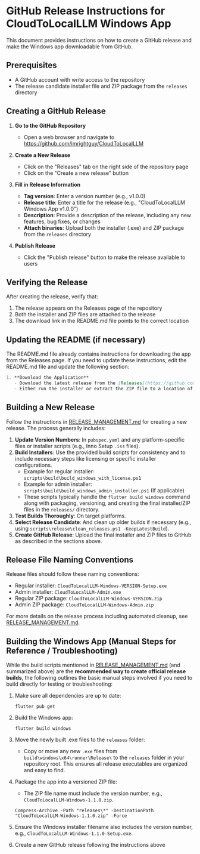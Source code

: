 # GitHub Release Instructions for CloudToLocalLLM Windows App

This document provides instructions on how to create a GitHub release and make the Windows app downloadable from GitHub.

## Prerequisites

- A GitHub account with write access to the repository
- The release candidate installer file and ZIP package from the `releases` directory

## Creating a GitHub Release

1. **Go to the GitHub Repository**
   - Open a web browser and navigate to https://github.com/imrightguy/CloudToLocalLLM

2. **Create a New Release**
   - Click on the "Releases" tab on the right side of the repository page
   - Click on the "Create a new release" button

3. **Fill in Release Information**
   - **Tag version**: Enter a version number (e.g., v1.0.0)
   - **Release title**: Enter a title for the release (e.g., "CloudToLocalLLM Windows App v1.0.0")
   - **Description**: Provide a description of the release, including any new features, bug fixes, or changes
   - **Attach binaries**: Upload both the installer (.exe) and ZIP package from the `releases` directory

4. **Publish Release**
   - Click the "Publish release" button to make the release available to users

## Verifying the Release

After creating the release, verify that:

1. The release appears on the Releases page of the repository
2. Both the installer and ZIP files are attached to the release
3. The download link in the README.md file points to the correct location

## Updating the README (if necessary)

The README.md file already contains instructions for downloading the app from the Releases page. If you need to update these instructions, edit the README.md file and update the following section:

```markdown
1. **Download the Application**
   - Download the latest release from the [Releases](https://github.com/imrightguy/CloudToLocalLLM/releases) page.
   - Either run the installer or extract the ZIP file to a location of your choice.
```

## Building a New Release

Follow the instructions in [RELEASE_MANAGEMENT.md](RELEASE_MANAGEMENT.md) for creating a new release. The process generally includes:

1.  **Update Version Numbers**: In `pubspec.yaml` and any platform-specific files or installer scripts (e.g., Inno Setup `.iss` files).
2.  **Build Installers**: Use the provided build scripts for consistency and to include necessary steps like licensing or specific installer configurations.
    *   Example for regular installer: `scripts\build\build_windows_with_license.ps1`
    *   Example for admin installer: `scripts\build\build_windows_admin_installer.ps1` (If applicable)
    *   These scripts typically handle the `flutter build windows` command along with packaging, versioning, and creating the final installer/ZIP files in the `releases/` directory.
3.  **Test Builds Thoroughly**: On target platforms.
4.  **Select Release Candidate**: And clean up older builds if necessary (e.g., using `scripts\release\clean_releases.ps1 -KeepLatestBuild`).
5.  **Create GitHub Release**: Upload the final installer and ZIP files to GitHub as described in the sections above.

## Release File Naming Conventions

Release files should follow these naming conventions:

- Regular installer: `CloudToLocalLLM-Windows-VERSION-Setup.exe`
- Admin installer: `CloudToLocalLLM-Admin.exe`
- Regular ZIP package: `CloudToLocalLLM-Windows-VERSION.zip`
- Admin ZIP package: `CloudToLocalLLM-Windows-Admin.zip`

For more details on the release process including automated cleanup, see [RELEASE_MANAGEMENT.md](RELEASE_MANAGEMENT.md).

## Building the Windows App (Manual Steps for Reference / Troubleshooting)

While the build scripts mentioned in [RELEASE_MANAGEMENT.md](RELEASE_MANAGEMENT.md) (and summarized above) are the **recommended way to create official release builds**, the following outlines the basic manual steps involved if you need to build directly for testing or troubleshooting:

1. Make sure all dependencies are up to date:
   ```
   flutter pub get
   ```

2. Build the Windows app:
   ```
   flutter build windows
   ```

3. Move the newly built .exe files to the `releases` folder:
   - Copy or move any new `.exe` files from `build\windows\x64\runner\Release\` to the `releases` folder in your repository root. This ensures all release executables are organized and easy to find.

4. Package the app into a versioned ZIP file:
   - The ZIP file name must include the version number, e.g., `CloudToLocalLLM-Windows-1.1.0.zip`.
   ```
   Compress-Archive -Path "releases\*" -DestinationPath "CloudToLocalLLM-Windows-1.1.0.zip" -Force
   ```

5. Ensure the Windows installer filename also includes the version number, e.g., `CloudToLocalLLM-Windows-1.1.0-Setup.exe`.

6. Create a new GitHub release following the instructions above
